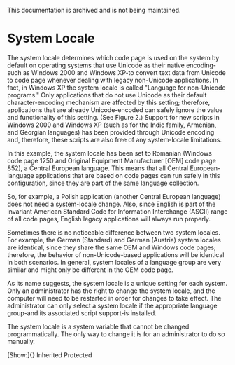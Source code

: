 This documentation is archived and is not being maintained.

# System Locale

The system locale determines which code page is used on the system by default on operating systems that use Unicode as their native encoding-such as Windows 2000 and Windows XP-to convert text data from Unicode to code page whenever dealing with legacy non-Unicode applications. In fact, in Windows XP the system locale is called "Language for non-Unicode programs." Only applications that do not use Unicode as their default character-encoding mechanism are affected by this setting; therefore, applications that are already Unicode-encoded can safely ignore the value and functionality of this setting. (See Figure 2.) Support for new scripts in Windows 2000 and Windows XP (such as for the Indic family, Armenian, and Georgian languages) has been provided through Unicode encoding and, therefore, these scripts are also free of any system-locale limitations.

In this example, the system locale has been set to Romanian (Windows code page 1250 and Original Equipment Manufacturer \[OEM\] code page 852), a Central European language. This means that all Central European-language applications that are based on code pages can run safely in this configuration, since they are part of the same language collection.

So, for example, a Polish application (another Central European language) does not need a system-locale change. Also, since English is part of the invariant American Standard Code for Information Interchange (ASCII) range of all code pages, English legacy applications will always run properly.

Sometimes there is no noticeable difference between two system locales. For example, the German (Standard) and German (Austria) system locales are identical, since they share the same OEM and Windows code pages; therefore, the behavior of non-Unicode-based applications will be identical in both scenarios. In general, system locales of a language group are very similar and might only be different in the OEM code page.

As its name suggests, the system locale is a unique setting for each system. Only an administrator has the right to change the system locale, and the computer will need to be restarted in order for changes to take effect. The administrator can only select a system locale if the appropriate language group-and its associated script support-is installed.

The system locale is a system variable that cannot be changed programmatically. The only way to change it is for an administrator to do so manually.

[Show:]{} Inherited Protected

